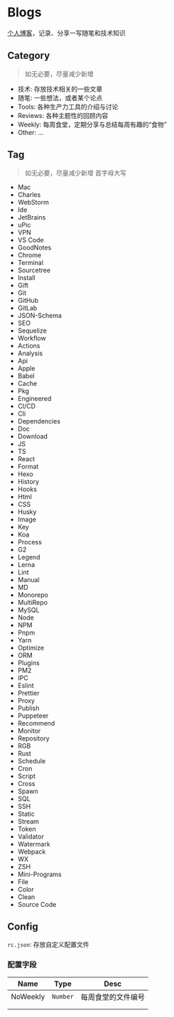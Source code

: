 # Blogs

[个人博客](https://mrseawave.github.io/blogs/)，记录、分享一写随笔和技术知识

## Category

> 如无必要，尽量减少新增

- 技术: 存放技术相关的一些文章
- 随笔: 一些想法，或者某个论点
- Tools: 各种生产力工具的介绍与讨论
- Reviews: 各种主题性的回顾内容
- Weekly: 每周食堂，定期分享与总结每周有趣的“食物”
- Other: ...

## Tag

> 如无必要，尽量减少新增
> 首字母大写

- Mac
- Charles
- WebStorm
- Ide
- JetBrains
- uPic
- VPN
- VS Code
- GoodNotes
- Chrome
- Terminal
- Sourcetree
- Install
- Gift
- Git
- GitHub
- GitLab
- JSON-Schema
- SEO
- Sequelize
- Workflow
- Actions
- Analysis
- Api
- Apple
- Babel
- Cache
- Pkg
- Engineered
- CI/CD
- Cli
- Dependencies
- Doc
- Download
- JS
- TS
- React
- Format
- Hexo
- History
- Hooks
- Html
- CSS
- Husky
- Image
- Key
- Koa
- Process
- G2
- Legend
- Lerna
- Lint
- Manual
- MD
- Monorepo
- MultiRepo
- MySQL
- Node
- NPM
- Pnpm
- Yarn
- Optimize
- ORM
- Plugins
- PM2
- IPC
- Eslint
- Prettier
- Proxy
- Publish
- Puppeteer
- Recommend
- Monitor
- Repository
- RGB
- Rust
- Schedule
- Cron
- Script
- Cross
- Spawn
- SQL
- SSH
- Static
- Stream
- Token
- Validator
- Watermark
- Webpack
- WX
- ZSH
- Mini-Programs
- File
- Color
- Clean
- Source Code

## Config

`rc.json`: 存放自定义配置文件

### 配置字段

| Name     | Type     | Desc               |
| -------- | -------- | ------------------ |
| NoWeekly | `Number` | 每周食堂的文件编号 |
|          |          |                    |
|          |          |                    |
